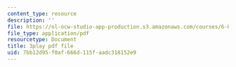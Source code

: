 ```yaml
---
content_type: resource
description: ''
file: https://ol-ocw-studio-app-production.s3.amazonaws.com/courses/6-00sc-introduction-to-computer-science-and-programming-spring-2011/7bb12d95f0af666d115faadc318152e9_ddtobc-AOK4.pdf
file_type: application/pdf
resourcetype: Document
title: 3play pdf file
uid: 7bb12d95-f0af-666d-115f-aadc318152e9
---
```

